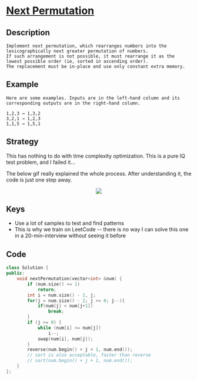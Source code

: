 # [Next Permutation](https://leetcode.com/problems/next-permutation/)
## Description
```
Implement next permutation, which rearranges numbers into the lexicographically next greater permutation of numbers.
If such arrangement is not possible, it must rearrange it as the lowest possible order (ie, sorted in ascending order).
The replacement must be in-place and use only constant extra memory.
```

## Example
```
Here are some examples. Inputs are in the left-hand column and its corresponding outputs are in the right-hand column.

1,2,3 → 1,3,2
3,2,1 → 1,2,3
1,1,5 → 1,5,1
```

## Strategy
This has nothing to do with time complexity optimization. This is a pure IQ test problem, and I failed it...

The below gif really explained the whole process. After understanding it, the code is just one step away.

<p align="center">
  <img src="https://assets.leetcode.com/static_assets/media/original_images/31_Next_Permutation.gif" />
</p>

## Keys
* Use a lot of samples to test and find patterns
* This is why we train on LeetCode -- there is no way I can solve this one in a 20-min-interview without seeing it before

## Code
```c++
class Solution {
public:
    void nextPermutation(vector<int> &num) {
        if (num.size() <= 1) 
            return;
        int i = num.size() - 1, j;
        for(j = num.size() - 2; j >= 0; j--){
            if(num[j] < num[j+1]) 
                break;
        }
        if (j >= 0) {
            while (num[i] <= num[j])
                i--;
            swap(num[i], num[j]);
        }
        reverse(num.begin() + j + 1, num.end());
        // sort is also acceptable, faster than reverse
        // sort(num.begin() + j + 1, num.end());
    }
};
```
